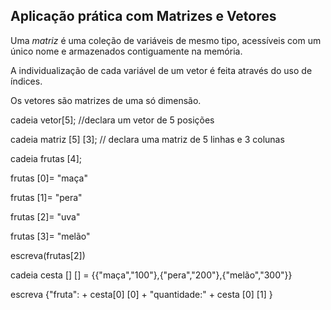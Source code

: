 ## Aplicação prática com Matrizes e Vetores

Uma *matriz* é uma coleção de variáveis de mesmo tipo, acessíveis com um único nome e armazenados contiguamente na memória.

A individualização de cada variável de um vetor é feita através do uso de índices.

Os vetores são matrizes de uma só dimensão. 

cadeia vetor[5]; //declara um vetor de 5 posições 

cadeia matriz [5] [3]; // declara uma matriz de 5 linhas e 3 colunas

cadeia frutas [4];

frutas [0]= "maça"

frutas [1]= "pera"

frutas [2]= "uva"

frutas [3]= "melão"

escreva(frutas[2])

cadeia cesta [] [] = {{"maça","100"},{"pera","200"},{"melão","300"}}

escreva {"fruta": + cesta[0] [0] + "quantidade:" + cesta [0] [1] }
